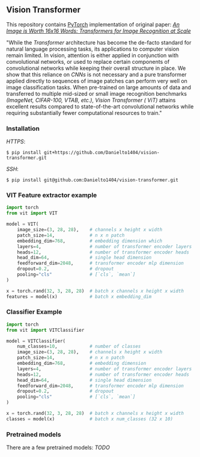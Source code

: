 ## Vision Transformer

This repository contains [PyTorch](https://pytorch.org/) implementation of original
paper: *[An Image is Worth 16x16 Words: Transformers for Image Recognition at Scale](https://arxiv.org/abs/2010.11929)*

"While the _Transformer_ architecture has become the de-facto standard for natural language processing tasks, its
applications to computer vision remain limited. In vision, attention is either applied in conjunction with convolutional
networks, or used to replace certain components of convolutional networks while keeping their overall structure in
place. We show that this reliance on _CNNs_ is not necessary and a pure transformer applied directly to sequences of
image
patches can perform very well on image classification tasks. When pre-trained on large amounts of data and transferred
to multiple mid-sized or small image recognition benchmarks _(ImageNet, CIFAR-100, VTAB, etc.)_, _Vision Transformer (
ViT)_
attains excellent results compared to state-of-the-art convolutional networks while requiring substantially fewer
computational resources to train."

### Installation

_HTTPS_:

```shell
$ pip install git+https://github.com/Danielto1404/vision-transformer.git
```

_SSH_:

```shell
$ pip install git@github.com:Danielto1404/vision-transformer.git
```

### VIT Feature extractor example

```python
import torch
from vit import VIT

model = VIT(
    image_size=(3, 28, 28),    # channels x height x width  
    patch_size=14,             # n x n patch
    embedding_dim=768,         # embedding dimension which
    layers=4,                  # number of transformer encoder layers
    heads=12,                  # number of transformer encoder heads
    head_dim=64,               # single head dimension
    feedforward_dim=2048,      # transformer encoder mlp dimension
    dropout=0.2,               # dropout
    pooling="cls"              # [`cls`, `mean`]
)

x = torch.rand(32, 3, 28, 28)  # batch x channels x height x width
features = model(x)            # batch x embedding_dim
```

### Classifier Example

```python
import torch
from vit import VITClassifier

model = VITClassifier(
    num_classes=10,            # number of classes
    image_size=(3, 28, 28),    # channels x height x width  
    patch_size=14,             # n x n patch
    embedding_dim=768,         # embedding dimension
    layers=4,                  # number of transformer encoder layers
    heads=12,                  # number of transformer encoder heads
    head_dim=64,               # single head dimension
    feedforward_dim=2048,      # transformer encoder mlp dimension
    dropout=0.2,               # dropout
    pooling="cls"              # [`cls`, `mean`]
)

x = torch.rand(32, 3, 28, 28)  # batch x channels x height x width
classes = model(x)             # batch x num_classes (32 x 10)
```

### Pretrained models

There are a few pretrained models:
_TODO_